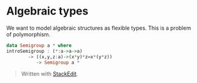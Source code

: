 # Algebraic types

We want to model algebraic structures as flexible types.  This is a problem of polymorphism.

```haskell
data Semigroup a * where
introSemigroup : (*:a->a->a) 
		-> ((x,y,z:a)->(x*y)*z=x*(y*z)) 
		   -> Semigroup a *
```


> Written with [StackEdit](https://stackedit.io/).
<!--stackedit_data:
eyJoaXN0b3J5IjpbMzE0MDAzMTA0LC02MjMwNzU3NzhdfQ==
-->